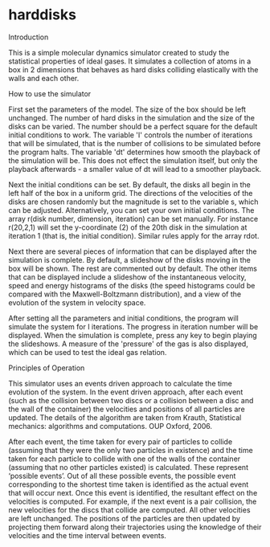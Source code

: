 # harddisks

Introduction

This is a simple molecular dynamics simulator created to study the statistical properties of ideal gases. It simulates a collection of atoms in a box in 2 dimensions that behaves as hard disks colliding elastically with the walls and each other.


How to use the simulator

First set the parameters of the model. The size of the box should be left unchanged. The number of hard disks in the simulation and the size of the disks can be varied. The number should be a perfect square for the default initial conditions to work. The variable 'I' controls the number of iterations that will be simulated, that is the number of collisions to be simulated before the program halts. The variable 'dt' determines how smooth the playback of the simulation will be. This does not effect the simulation itself, but only the playback afterwards - a smaller value of dt will lead to a smoother playback.

Next the initial conditions can be set. By default, the disks all begin in the left half of the box in a uniform grid. The directions of the velocities of the disks are chosen randomly but the magnitude is set to the variable s, which can be adjusted. Alternatively, you can set your own initial conditions. The array r(disk number, dimension, iteration) can be set manually. For instance r(20,2,1) will set the y-coordinate (2) of the 20th disk in the simulation at iteration 1 (that is, the initial condition). Similar rules apply for the array rdot.

Next there are several pieces of information that can be displayed after the simulation is complete. By default, a slideshow of the disks moving in the box will be shown. The rest are commented out by default. The other items that can be displayed include a slideshow of the instantaneous velocity, speed and energy histograms of the disks (the speed histograms could be compared with the Maxwell-Boltzmann distribution), and a view of the evolution of the system in velocity space.

After setting all the parameters and initial conditions, the program will simulate the system for I iterations. The progress in iteration number will be displayed. When the simulation is complete, press any key to begin playing the slideshows. A measure of the 'pressure' of the gas is also displayed, which can be used to test the ideal gas relation.


Principles of Operation

This simulator uses an events driven approach to calculate the time evolution of the system. In the event driven approach, after each event (such as the collision between two discs or a collision between a disc and the wall of the container) the velocities and positions of all particles are updated. The details of the algorithm are taken from Krauth, Statistical mechanics: algorithms and computations. OUP Oxford, 2006. 

After each event, the time taken for every pair of particles to collide (assuming that they were the only two particles in existence) and the time taken for each particle to collide with one of the walls of the container (assuming that no other particles existed) is calculated. These represent ‘possible events’. Out of all these possible events, the possible event corresponding to the shortest time taken is identified as the actual event that will occur next. Once this event is identified, the resultant effect on the velocities is computed. For example, if the next event is a pair collision, the new velocities for the discs that collide are computed. All other velocities are left unchanged. The positions of the particles are then updated by projecting them forward along their trajectories using the knowledge of their velocities and the time interval between events.




